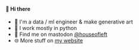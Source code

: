 #### 👋 Hi there 

- 💾 I'm a data / ml engineer & make generative art
- 🐍 I work mostly in python
- 🐘 Find me on mastodon [@houseofleft](https://graphics.social/@houseofleft)
- 🌐 More stuff on [my website](https://benrutter.github.io/)
